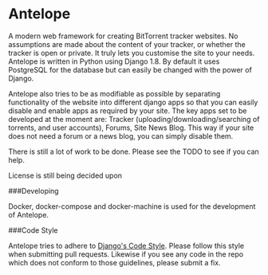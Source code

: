 Antelope
===

A modern web framework for creating BitTorrent tracker websites. No assumptions
are made about the content of your tracker, or whether the tracker is open or
private. It truly lets you customise the site to your needs. Antelope is 
written in Python using Django 1.8. By default it uses PostgreSQL for the 
database but can easily be changed with the power of Django.

Antelope also tries to be as modifiable as possible by separating
functionality of the website into different django apps so that you can
easily disable and enable apps as required by your site. The key apps set to be
developed at the moment are: Tracker (uploading/downloading/searching of 
torrents, and user accounts), Forums, Site News Blog. This way if your site 
does not need a forum or a news blog, you can simply disable them.

There is still a lot of work to be done. Please see the TODO to see if you can
help.

License is still being decided upon

###Developing

Docker, docker-compose and docker-machine is used for the development of 
Antelope.

###Code Style

Antelope tries to adhere to [Django's Code Style](https://docs.djangoproject.com/en/1.8/internals/contributing/writing-code/coding-style/``). 
Please follow this style when submitting pull requests. Likewise if you see any
code in the repo which does not conform to those guidelines, please submit a 
fix.
